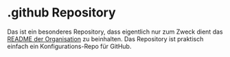 # .github Repository

Das ist ein besonderes Repository, dass eigentlich nur zum Zweck dient das [README der Organisation](https://github.com/Awarenessinitiative-HU) zu beinhalten. Das Repository ist praktisch einfach ein Konfigurations-Repo für GitHub. 
